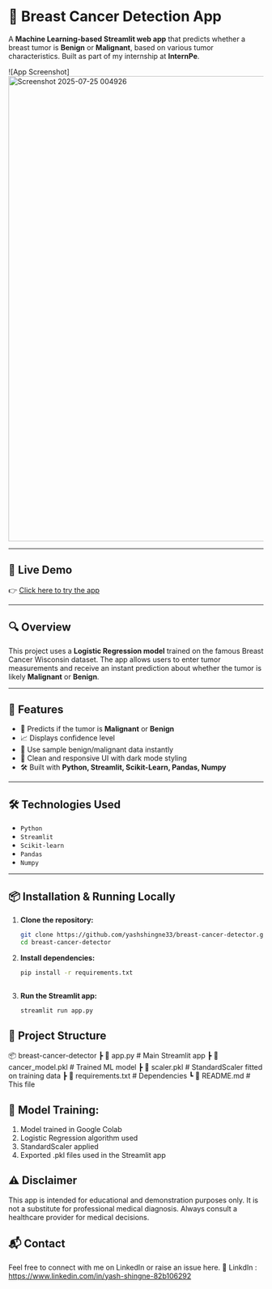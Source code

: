 # 🧬 Breast Cancer Detection App

A **Machine Learning-based Streamlit web app** that predicts whether a breast tumor is **Benign** or **Malignant**, based on various tumor characteristics. Built as part of my internship at **InternPe**.

![App Screenshot]
<img width="1846" height="920" alt="Screenshot 2025-07-25 004926" src="https://github.com/user-attachments/assets/e05452f6-33ed-4694-b19a-ada69a0d8891" />


---

## 🚀 Live Demo

👉 [Click here to try the app](https://breast-cancer-detector-56rgmgijxyfuctbudxdq63.streamlit.app/)  

---

## 🔍 Overview

This project uses a **Logistic Regression model** trained on the famous Breast Cancer Wisconsin dataset. The app allows users to enter tumor measurements and receive an instant prediction about whether the tumor is likely **Malignant** or **Benign**.

---

## 📌 Features

- 🎯 Predicts if the tumor is **Malignant** or **Benign**
- 📈 Displays confidence level
- 🧪 Use sample benign/malignant data instantly
- 🎨 Clean and responsive UI with dark mode styling
- 🛠 Built with **Python, Streamlit, Scikit-Learn, Pandas, Numpy**

---

## 🛠 Technologies Used

- `Python`
- `Streamlit`
- `Scikit-learn`
- `Pandas`
- `Numpy`

---

## 📦 Installation & Running Locally

1. **Clone the repository:**

   ```bash
   git clone https://github.com/yashshingne33/breast-cancer-detector.git
   cd breast-cancer-detector

2. **Install dependencies:**
   ```bash
   pip install -r requirements.txt
 
3. **Run the Streamlit app:**

   ```bash
   streamlit run app.py

## 📁 Project Structure
📦 breast-cancer-detector
 ┣ 📄 app.py                  # Main Streamlit app
 ┣ 📄 cancer_model.pkl        # Trained ML model
 ┣ 📄 scaler.pkl              # StandardScaler fitted on training data
 ┣ 📄 requirements.txt        # Dependencies
 ┗ 📄 README.md               # This file

## 🔧 Model Training:
1. Model trained in Google Colab
2. Logistic Regression algorithm used
3. StandardScaler applied
4. Exported .pkl files used in the Streamlit app

## ⚠️ Disclaimer
This app is intended for educational and demonstration purposes only.
It is not a substitute for professional medical diagnosis.
Always consult a healthcare provider for medical decisions.

## 📬 Contact
Feel free to connect with me on LinkedIn or raise an issue here.
🔗 LinkdIn : https://www.linkedin.com/in/yash-shingne-82b106292








